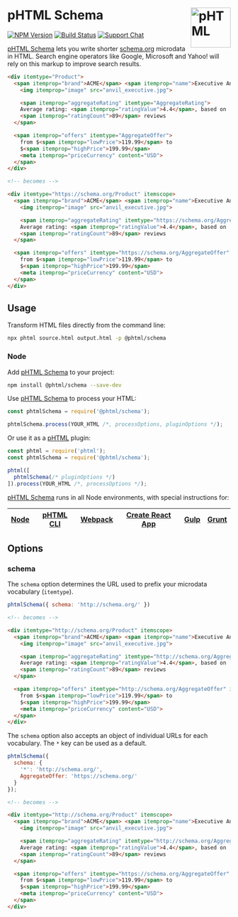 # pHTML Schema [<img src="https://phtmlorg.github.io/phtml/logo.svg" alt="pHTML" width="90" height="90" align="right">][phtml]

[![NPM Version][npm-img]][npm-url]
[![Build Status][cli-img]][cli-url]
[![Support Chat][git-img]][git-url]

[pHTML Schema] lets you write shorter [schema.org] microdata in HTML. Search
engine operators like Google, Microsoft and Yahoo! will rely on this
markup to improve search results.

```html
<div itemtype="Product">
  <span itemprop="brand">ACME</span> <span itemprop="name">Executive Anvil</span>
    <img itemprop="image" src="anvil_executive.jpg">

    <span itemprop="aggregateRating" itemtype="AggregateRating">
    Average rating: <span itemprop="ratingValue">4.4</span>, based on
    <span itemprop="ratingCount">89</span> reviews
  </span>

  <span itemprop="offers" itemtype="AggregateOffer">
    from $<span itemprop="lowPrice">119.99</span> to
    $<span itemprop="highPrice">199.99</span>
    <meta itemprop="priceCurrency" content="USD">
  </span>
</div>

<!-- becomes -->

<div itemtype="https://schema.org/Product" itemscope>
  <span itemprop="brand">ACME</span> <span itemprop="name">Executive Anvil</span>
    <img itemprop="image" src="anvil_executive.jpg">

    <span itemprop="aggregateRating" itemtype="https://schema.org/AggregateRating" itemscope>
    Average rating: <span itemprop="ratingValue">4.4</span>, based on
    <span itemprop="ratingCount">89</span> reviews
  </span>

  <span itemprop="offers" itemtype="https://schema.org/AggregateOffer" itemscope>
    from $<span itemprop="lowPrice">119.99</span> to
    $<span itemprop="highPrice">199.99</span>
    <meta itemprop="priceCurrency" content="USD">
  </span>
</div>
```

## Usage

Transform HTML files directly from the command line:

```bash
npx phtml source.html output.html -p @phtml/schema
```

### Node

Add [pHTML Schema] to your project:

```bash
npm install @phtml/schema --save-dev
```

Use [pHTML Schema] to process your HTML:

```js
const phtmlSchema = require('@phtml/schema');

phtmlSchema.process(YOUR_HTML /*, processOptions, pluginOptions */);
```

Or use it as a [pHTML] plugin:

```js
const phtml = require('phtml');
const phtmlSchema = require('@phtml/schema');

phtml([
  phtmlSchema(/* pluginOptions */)
]).process(YOUR_HTML /*, processOptions */);
```

[pHTML Schema] runs in all Node environments, with special instructions for:

| [Node](INSTALL.md#node) | [pHTML CLI](INSTALL.md#phtml-cli) | [Webpack](INSTALL.md#webpack) | [Create React App](INSTALL.md#create-react-app) | [Gulp](INSTALL.md#gulp) | [Grunt](INSTALL.md#grunt) |
| --- | --- | --- | --- | --- | --- |

## Options

### schema

The `schema` option determines the URL used to prefix your microdata vocabulary
(`itemtype`).

```jsx
phtmlSchema({ schema: 'http://schema.org/' })
```

```html
<!-- becomes -->

<div itemtype="http://schema.org/Product" itemscope>
  <span itemprop="brand">ACME</span> <span itemprop="name">Executive Anvil</span>
    <img itemprop="image" src="anvil_executive.jpg">

    <span itemprop="aggregateRating" itemtype="http://schema.org/AggregateRating" itemscope>
    Average rating: <span itemprop="ratingValue">4.4</span>, based on
    <span itemprop="ratingCount">89</span> reviews
  </span>

  <span itemprop="offers" itemtype="http://schema.org/AggregateOffer" itemscope>
    from $<span itemprop="lowPrice">119.99</span> to
    $<span itemprop="highPrice">199.99</span>
    <meta itemprop="priceCurrency" content="USD">
  </span>
</div>
```

The `schema` option also accepts an object of individual URLs for each
vocabulary. The `*` key can be used as a default.

```js
phtmlSchema({
  schema: {
    '*': 'http://schema.org/',
    AggregateOffer: 'https://schema.org/'
  }
});
```

```html
<!-- becomes -->

<div itemtype="http://schema.org/Product" itemscope>
  <span itemprop="brand">ACME</span> <span itemprop="name">Executive Anvil</span>
    <img itemprop="image" src="anvil_executive.jpg">

    <span itemprop="aggregateRating" itemtype="http://schema.org/AggregateRating" itemscope>
    Average rating: <span itemprop="ratingValue">4.4</span>, based on
    <span itemprop="ratingCount">89</span> reviews
  </span>

  <span itemprop="offers" itemtype="https://schema.org/AggregateOffer" itemscope>
    from $<span itemprop="lowPrice">119.99</span> to
    $<span itemprop="highPrice">199.99</span>
    <meta itemprop="priceCurrency" content="USD">
  </span>
</div>
```

[cli-img]: https://img.shields.io/travis/phtmlorg/phtml-schema.svg
[cli-url]: https://travis-ci.org/phtmlorg/phtml-schema
[git-img]: https://img.shields.io/badge/support-chat-blue.svg
[git-url]: https://gitter.im/phtmlorg/phtml
[npm-img]: https://img.shields.io/npm/v/@phtml/schema.svg
[npm-url]: https://www.npmjs.com/package/@phtml/schema

[pHTML]: https://github.com/phtmlorg/phtml
[pHTML Schema]: https://github.com/phtmlorg/phtml-schema
[schema.org]: https://schema.org/
